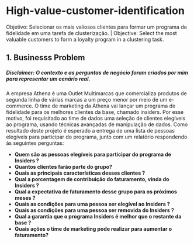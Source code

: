 # High-value-customer-identification
Objetivo: Selecionar os mais valiosos clientes para formar um programa de fidelidade em uma tarefa de clusterização. | Objective: Select the most valuable customers to form a loyalty program in a clustering task.

## 1. Businesss Problem

##### *Disclaimer: O contexto e as perguntas de negócio foram criados por mim para representar um cenário real.*

A empresa Athena é uma Outlet Multimarcas que comercializa produtos de segunda linha de várias marcas a um preço menor por meio de um e-commerce. O time de marketing da Athena vai lançar um programa de fidelidade para os melhores clientes da base, chamado insiders. Por esse motivo, foi requisitado ao time de dados uma seleção de clientes elegíveis ao programa, usando técnicas avançadas de manipulação de dados. Como resultado deste projeto é esperado a entrega de uma lista de pessoas elegíveis para participar do programa, junto com um relatório respondendo às seguintes perguntas:

- **Quem são as pessoas elegíveis para participar do programa de Insiders ?**
- **Quantos clientes farão parte do grupo?**
- **Quais as principais características desses clientes ?**
- **Qual a porcentagem de contribuição do faturamento, vinda do Insiders ?**
- **Qual a expectativa de faturamento desse grupo para os próximos meses ?**
- **Quais as condições para uma pessoa ser elegível ao Insiders ?**
- **Quais as condições para uma pessoa ser removida do Insiders ?**
- **Qual a garantia que o programa Insiders é melhor que o restante da base ?**
- **Quais ações o time de marketing pode realizar para aumentar o faturamento?**

